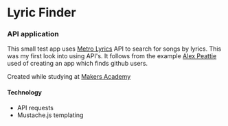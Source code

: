 Lyric Finder
========

### API application

This small test app uses [Metro Lyrics](http://www.metrolyrics.com) API to search for songs by lyrics. This was my first look into using API's. It follows from the example [Alex Peattie](https://github.com/alexpeattie) used of creating an app which finds github users.

Created while studying at [Makers Academy](http://www.makersacademy.com)

#### Technology

* API requests
* Mustache.js templating
